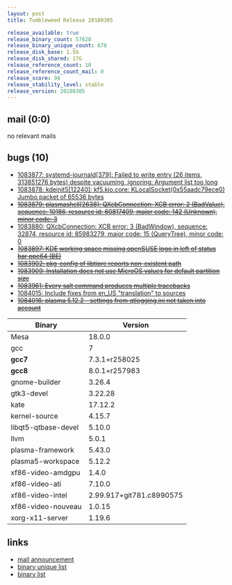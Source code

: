 ```yaml
---
layout: post
title: Tumbleweed Release 20180305

release_available: true
release_binary_count: 57628
release_binary_unique_count: 678
release_disk_base: 1.5G
release_disk_shared: 17G
release_reference_count: 10
release_reference_count_mail: 0
release_score: 94
release_stability_level: stable
release_version: 20180305
---
```


## mail (0:0)

no relevant mails

## bugs (10)

<!--more-->

- [1083877: systemd-journald\[379\]: Failed to write entry (26 items, 313851276 bytes) despite vacuuming, ignoring: Argument list too long](https://bugzilla.opensuse.org/show_bug.cgi?id=1083877)
- [1083878: kdeinit5\[12240\]: kf5.kio.core: KLocalSocket(0x55aadc79ece0) Jumbo packet of 65536 bytes](https://bugzilla.opensuse.org/show_bug.cgi?id=1083878)
- ~~[1083879: plasmashell\[2638\]: QXcbConnection: XCB error: 2 (BadValue), sequence: 10186, resource id: 60817409, major code: 142 (Unknown), minor code: 3](https://bugzilla.opensuse.org/show_bug.cgi?id=1083879)~~
- [1083880: QXcbConnection: XCB error: 3 (BadWindow), sequence: 32874, resource id: 85983279, major code: 15 (QueryTree), minor code: 0](https://bugzilla.opensuse.org/show_bug.cgi?id=1083880)
- ~~[1083897: KDE working space missing openSUSE logo in left of status bar ppc64 (BE)](https://bugzilla.opensuse.org/show_bug.cgi?id=1083897)~~
- ~~[1083902: pkg-config of libtiprc reports non-existent path](https://bugzilla.opensuse.org/show_bug.cgi?id=1083902)~~
- ~~[1083909: Installation does not use MicroOS values for default partition size](https://bugzilla.opensuse.org/show_bug.cgi?id=1083909)~~
- ~~[1083961: Every salt command produces multiple tracebacks](https://bugzilla.opensuse.org/show_bug.cgi?id=1083961)~~
- [1084015: Include fixes from en_US "translation" to sources](https://bugzilla.opensuse.org/show_bug.cgi?id=1084015)
- ~~[1084016: plasma 5.12.2 - settings from qtlogging.ini not taken into account](https://bugzilla.opensuse.org/show_bug.cgi?id=1084016)~~

Binary | Version
--- | ---
Mesa | 18.0.0
gcc | 7
**gcc7** | 7.3.1+r258025
**gcc8** | 8.0.1+r257983
gnome-builder | 3.26.4
gtk3-devel | 3.22.28
kate | 17.12.2
kernel-source | 4.15.7
libqt5-qtbase-devel | 5.10.0
llvm | 5.0.1
plasma-framework | 5.43.0
plasma5-workspace | 5.12.2
xf86-video-amdgpu | 1.4.0
xf86-video-ati | 7.10.0
xf86-video-intel | 2.99.917+git781.c8990575
xf86-video-nouveau | 1.0.15
xorg-x11-server | 1.19.6

## links

- [mail announcement](https://lists.opensuse.org/opensuse-factory/2018-03/msg00095.html)
- [binary unique list](http://download.tumbleweed.boombatower.com/20180305/rpm.unique.list)
- [binary list](http://download.tumbleweed.boombatower.com/20180305/rpm.list)
